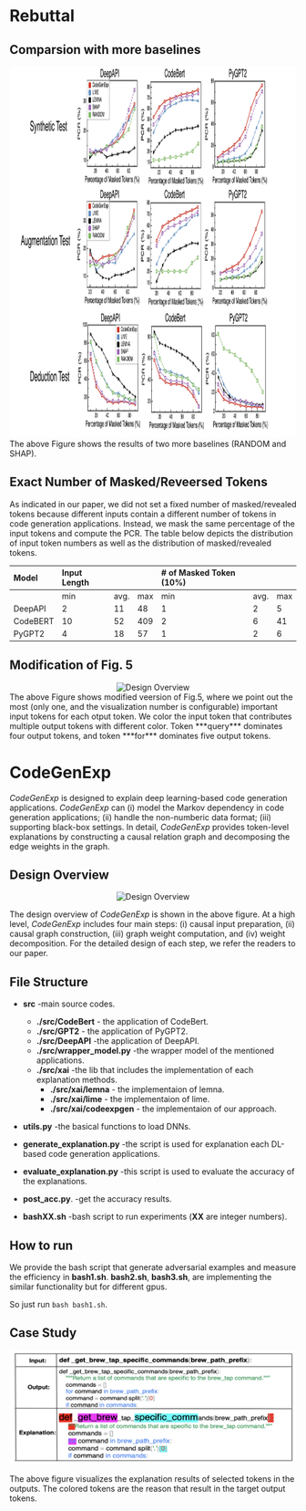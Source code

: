# Rebuttal

## Comparsion with more baselines

<div  align="center">    
 <img src="https://github.com/anonymousGithub2022/CodeGenExp/blob/main/fig/more.jpg" width="900" height="650" alt="Design Overview"/><br/>
</div>    
The above Figure shows the results of two more baselines (RANDOM and SHAP).

## Exact Number of Masked/Reveersed Tokens

As indicated in our paper, we did not set a fixed number of masked/revealed tokens because different inputs contain a different number of tokens in code generation applications. Instead, we mask the same percentage of the input tokens and compute the PCR. The table below depicts the distribution of input token numbers as well as the distribution of masked/revealed tokens.


|Model|Input Length| | |# of Masked Token (10%)| | |
|:----|:----|:----|:----|:----|:----|:----|
| |min|avg.|max|min|avg.|max|
|DeepAPI|2|11|48|1|2|5|
|CodeBERT|10|52|409|2|6|41|
|PyGPT2|4|18|57|1|2|6|

## Modification of Fig. 5

<div  align="center">    
 <img src="https://github.com/anonymousGithub2022/CodeGenExp/blob/main/fig/fig5.jpg" width="900" height="650" alt="Design Overview"/><br/>
</div>    
The above Figure shows modified veersion of Fig.5, where we point out the most (only one, and the visualization number is configurable) important input tokens for each otput token. We color the input token that contributes multiple output tokens with different color.
Token ***query*** dominates four output tokens, and token ***for*** dominates five output tokens.

# CodeGenExp


*CodeGenExp* is designed to explain deep learning-based code generation applications.
*CodeGenExp* can (i) model the Markov dependency in code generation applications; (ii) handle the non-numberic data format; (iii) supporting black-box settings.
In detail, *CodeGenExp* provides token-level explanations by constructing a causal relation graph and decomposing the edge weights in the graph. 


## Design Overview

<div  align="center">    
 <img src="https://github.com/anonymousGithub2022/CodeGenExp/blob/main/fig/overview.jpg" width="800" height="300" alt="Design Overview"/><br/>
</div>    



The design overview of *CodeGenExp* is shown in the above figure. 
At a high level, *CodeGenExp* includes four main steps: (i) causal input preparation, (ii) causal graph construction, (iii) graph weight computation, and (iv) weight decomposition. For the detailed design of each step, we refer the readers to our paper.


## File Structure
* **src** -main source codes.
  * **./src/CodeBert** - the application of CodeBert.
  * **./src/GPT2** - the application of PyGPT2.
  * **./src/DeepAPI** -the application of DeepAPI.
  * **./src/wrapper_model.py** -the wrapper model of the mentioned applications.
  * **./src/xai** -the lib that includes the implementation of each explanation methods.
    * **./src/xai/lemna** - the implementaion of lemna.
    * **./src/xai/lime** - the implementaion of lime.
    * **./src/xai/codeexpgen** - the implementaion of our approach.
 
* **utils.py** -the basical functions to load DNNs.
* **generate_explanation.py** -the script is used for explanation each DL-based code generation applications.
* **evaluate_explanation.py** -this script is used to evaluate the accuracy of the explanations.
* **post_acc.py**.   -get the accuracy results.
* **bashXX.sh** -bash script to run experiments (**XX** are integer numbers).

## How to run

We provide the bash script that generate adversarial examples and measure the efficiency in **bash1.sh**. **bash2.sh**, **bash3.sh**, are implementing the similar functionality but for different gpus. 

So just run `bash bash1.sh`.


<!-- ## Accuracy of Explanations


<div  align="center">    
 <img src="https://github.com/anonymousGithub2022/CodeGenExp/blob/main/fig/exp1.png" width="600" height="200" alt="Design Overview"/><br/>
</div>    

<div  align="center">    
 <img src="https://github.com/anonymousGithub2022/CodeGenExp/blob/main/fig/exp2.png" width="600" height="200" alt="Design Overview"/><br/>
</div>    

<div  align="center">    
 <img src="https://github.com/anonymousGithub2022/CodeGenExp/blob/main/fig/exp3.png" width="600" height="200" alt="Design Overview"/><br/>
</div>    


The above figure shows the accuracy of explanations under three experiments. -->


## Case Study


<div  align="center">    
 <img src="https://github.com/anonymousGithub2022/CodeGenExp/blob/main/fig/case.png" width="600" height="200" alt="Design Overview"/><br/>
</div>    

The above figure visualizes the explanation results of selected tokens in the outputs. The colored tokens are the reason that result in the target output tokens.





